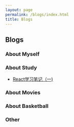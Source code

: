 ```yaml
---
layout: page
permalink: /blogs/index.html
title: Blogs
---
```


## Blogs

### About Myself

### About Study

- [React学习笔记（一)](https://Deboo08.github.io/blogs/React学习笔记1.md)

### About Movies


### About Basketball


### Other


<br>
